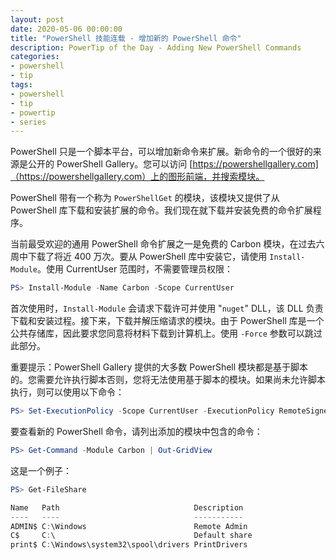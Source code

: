 ```yaml
---
layout: post
date: 2020-05-06 00:00:00
title: "PowerShell 技能连载 - 增加新的 PowerShell 命令"
description: PowerTip of the Day - Adding New PowerShell Commands
categories:
- powershell
- tip
tags:
- powershell
- tip
- powertip
- series
---
```

PowerShell 只是一个脚本平台，可以增加新命令来扩展。新命令的一个很好的来源是公开的 PowerShell Gallery。您可以访问 [https://powershellgallery.com]（https://powershellgallery.com）上的图形前端，并搜索模块。

PowerShell 带有一个称为 `PowerShellGet` 的模块，该模块又提供了从 PowerShell 库下载和安装扩展的命令。我们现在就下载并安装免费的命令扩展程序。

当前最受欢迎的通用 PowerShell 命令扩展之一是免费的 Carbon 模块，在过去六周中下载了将近 400 万次。要从 PowerShell 库中安装它，请使用 `Install-Module`。使用 CurrentUser 范围时，不需要管理员权限：

```powershell
PS> Install-Module -Name Carbon -Scope CurrentUser
```

首次使用时，`Install-Module` 会请求下载许可并使用 "`nuget`" DLL，该 DLL 负责下载和安装过程。接下来，下载并解压缩请求的模块。由于 PowerShell 库是一个公共存储库，因此要求您同意将材料下载到计算机上。使用 `-Force` 参数可以跳过此部分。

重要提示：PowerShell Gallery 提供的大多数 PowerShell 模块都是基于脚本的。您需要允许执行脚本否则，您将无法使用基于脚本的模块。如果尚未允许脚本执行，则可以使用以下命令：

```powershell
PS> Set-ExecutionPolicy -Scope CurrentUser -ExecutionPolicy RemoteSigned -Force
```

要查看新的 PowerShell 命令，请列出添加的模块中包含的命令：

```powershell
PS> Get-Command -Module Carbon | Out-GridView
```

这是一个例子：

```powershell
PS> Get-FileShare

Name   Path                              Description
----   ----                              -----------
ADMIN$ C:\Windows                        Remote Admin
C$     C:\                               Default share
print$ C:\Windows\system32\spool\drivers PrintDrivers
```

<!--本文国际来源：[Adding New PowerShell Commands](https://community.idera.com/database-tools/powershell/powertips/b/tips/posts/adding-new-powershell-commands)-->

